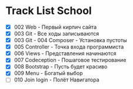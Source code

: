 # Track List School

- [x] 002 Web - Первый кирпич сайта
- [x] 003 Git - Все ходы записываются
- [x] 003 Git - 004 Composer - Установка пустоты
- [x] 005 Controller - Точка входа программиста
- [x] 006 Views - Представления начинаются
- [x] 007 Codeception - Пошаговое тестирование
- [x] 008 Bootstrap - Пусть будет красиво
- [x] 009 Menu - Богатый выбор
- [ ] 010 Join login - Полёт Навигатора